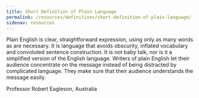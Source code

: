 ```yaml
---
title: Short Definition of Plain Language
permalink: /resources/definitions/short-definition-of-plain-language/
sidenav: resources
---
```


Plain English is clear, straightforward expression, using only as many words as are necessary. It is language that avoids obscurity, inflated vocabulary and convoluted sentence construction. It is not baby talk, nor is it a simplified version of the English language. Writers of plain English let their audience concentrate on the message instead of being distracted by complicated language. They make sure that their audience understands the message easily.

Professor Robert Eagleson, Australia
